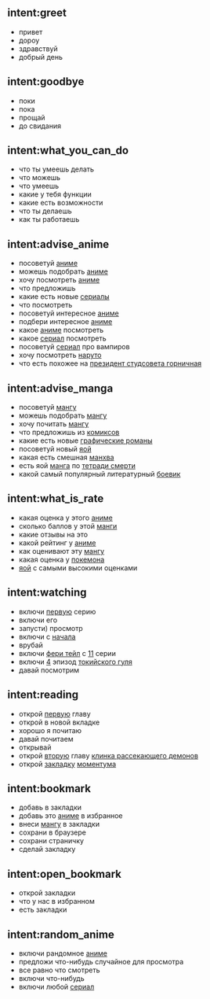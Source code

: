 ## intent:greet
- привет
- дороу
- здравствуй
- добрый день

## intent:goodbye
- поки
- пока
- прощай
- до свидания

## intent:what_you_can_do <!--1-->
- что ты умеешь делать
- что можешь
- что умеешь
- какие у тебя функции
- какие есть возможности
- что ты делаешь
- как ты работаешь

## intent:advise_anime <!--2-->
- посоветуй [аниме](anime)
- можешь подобрать [аниме](anime)
- хочу посмотреть [аниме](anime)
- что предложишь
- какие есть новые [сериалы](anime)
- что посмотреть
- посоветуй интересное [аниме](anime)
- подбери интересное [аниме](anime)
- какое [аниме](anime) посмотреть
- какое [сериал](anime) посмотреть
- посоветуй [сериал](anime) про вампиров
- хочу посмотреть [наруто](name)
- что есть похожее на [президент студсовета горничная](name)

## intent:advise_manga <!--3-->
- посоветуй [мангу](manga)
- можешь подобрать [мангу](manga)
- хочу почитать [мангу](manga)
- что предложишь из [комиксов](manga)
- какие есть новые [графические романы](manga)
- посоветуй новый [яой](manga)
- какая есть смешная [манхва](manga)
- есть яой [манга](manga) по [тетради смерти](name)
- какой самый популярный литературный [боевик](manga)

## intent:what_is_rate <!--4-->
- какая оценка у этого [аниме](anime)
- сколько баллов у этой [манги](manga)
- какие отзывы на это
- какой рейтинг у [аниме](anime)
- как оценивают эту [мангу](manga)
- какая оценка у [покемона](name)
- [яой](manga) с самыми высокими оценками

## intent:watching <!--5-->
- включи [первую](episode) серию
- включи его
- запусти) просмотр
- включи с [начала](episode)
- врубай
- включи [фери тейл](name) с [11](episode) серии
- включи [4](episode) эпизод [токийского гуля](name)
- давай посмотрим

## intent:reading <!--6-->
- открой [первую](episode) главу
- открой в новой вкладке
- хорошо я почитаю
- давай почитаем
- открывай
- открой [вторую](episode) главу [клинка рассекающего демонов](name)
- открой [закладку](episode) [моментума](name)

## intent:bookmark <!--7-->
- добавь в закладки
- добавь это [аниме](anime) в избранное
- внеси [мангу](manga) в закладки
- сохрани в браузере
- сохрани страничку
- сделай закладку

## intent:open_bookmark <!--8-->
- открой закладки
- что у нас в избранном
- есть закладки

## intent:random_anime <!--9-->
- включи рандомное [аниме](anime)
- предложи что-нибудь случайное для просмотра
- все равно что смотреть
- включи что-нибудь
- включи любой [сериал](anime)
